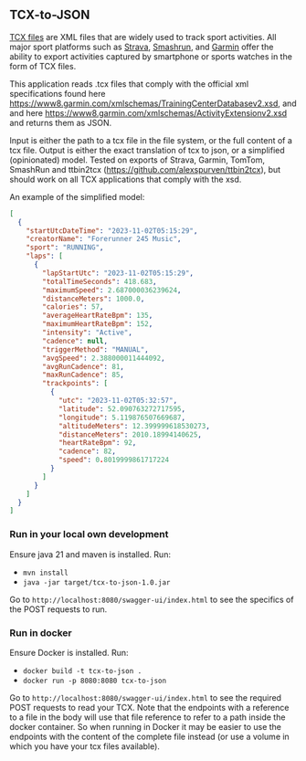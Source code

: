 ## TCX-to-JSON

<p><a href="https://en.wikipedia.org/wiki/Training_Center_XML">TCX files</a> are XML files that are widely used to track
    sport activities. All major sport platforms such as <a href="http://www.strava.com">Strava</a>,
    <a href="https://en-gb.smashrun.com/">Smashrun</a>, and <a href="https://sports.garmin.com">Garmin</a> offer the 
    ability to export activities captured by smartphone or sports watches in the form of TCX files.</p>
<p>

This application reads .tcx files that comply with the official xml specifications found
here https://www8.garmin.com/xmlschemas/TrainingCenterDatabasev2.xsd, and and
here https://www8.garmin.com/xmlschemas/ActivityExtensionv2.xsd and returns them as JSON.

Input is either the path to a tcx file in the file system, or the full content of a tcx file. Output is either the exact
translation of tcx to json, or a simplified (opinionated) model.
Tested on exports of Strava, Garmin, TomTom, SmashRun and ttbin2tcx (https://github.com/alexspurven/ttbin2tcx), but
should work on all TCX applications that comply with the xsd.
<p>
An example of the simplified model:

[//]: # (TODO: Update)
```json
[
  {
    "startUtcDateTime": "2023-11-02T05:15:29",
    "creatorName": "Forerunner 245 Music",
    "sport": "RUNNING",
    "laps": [
      {
        "lapStartUtc": "2023-11-02T05:15:29",
        "totalTimeSeconds": 418.683,
        "maximumSpeed": 2.687000036239624,
        "distanceMeters": 1000.0,
        "calories": 57,
        "averageHeartRateBpm": 135,
        "maximumHeartRateBpm": 152,
        "intensity": "Active",
        "cadence": null,
        "triggerMethod": "MANUAL",
        "avgSpeed": 2.388000011444092,
        "avgRunCadence": 81,
        "maxRunCadence": 85,
        "trackpoints": [
          {
            "utc": "2023-11-02T05:32:57",
            "latitude": 52.090763272717595,
            "longitude": 5.119876507669687,
            "altitudeMeters": 12.399999618530273,
            "distanceMeters": 2010.18994140625,
            "heartRateBpm": 92,
            "cadence": 82,
            "speed": 0.8019999861717224
          }
        ]
      }
    ]
  }
]
```

### Run in your local own development

Ensure java 21 and maven is installed. Run:

- `mvn install`
- `java -jar target/tcx-to-json-1.0.jar`

Go to `http://localhost:8080/swagger-ui/index.html` to see the specifics of the POST requests to run.

### Run in docker

Ensure Docker is installed. Run:

- `docker build -t tcx-to-json .`
- `docker run -p 8080:8080 tcx-to-json`

Go to `http://localhost:8080/swagger-ui/index.html` to see the required POST requests to read your TCX. Note that the
endpoints with a reference to a file in the body will use that file reference to refer to a path inside the docker
container. So when running in Docker it may be easier to use the endpoints with the content of the complete file
instead (or use a volume in which you have your tcx files available).